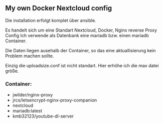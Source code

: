 ## My own Docker Nextcloud config

Die installation erfolgt komplet über ansible.

Es handelt sich um eine Standart Nextcloud, Docker, Nginx reverse Proxy Config
Ich verwende als Datenbank eine mariadb bzw. einen mariadb Container.

Die Daten liegen ausehalb der Container, so das eine aktuallisierung kein Problem machen sollte.

Einzig die uploadsize.conf ist nicht standart.
Hier erhöhe ich die max datei größe.

### Container:
- jwilder/nginx-proxy
- jrcs/letsencrypt-nginx-proxy-companion
- nextcloud
- mariadb:latest
- kmb32123/youtube-dl-server 
